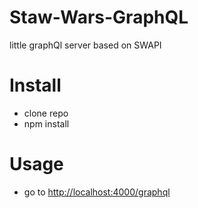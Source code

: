 # Staw-Wars-GraphQL
little graphQl server based on SWAPI

# Install
- clone repo
- npm install

# Usage
- go to <http://localhost:4000/graphql>

